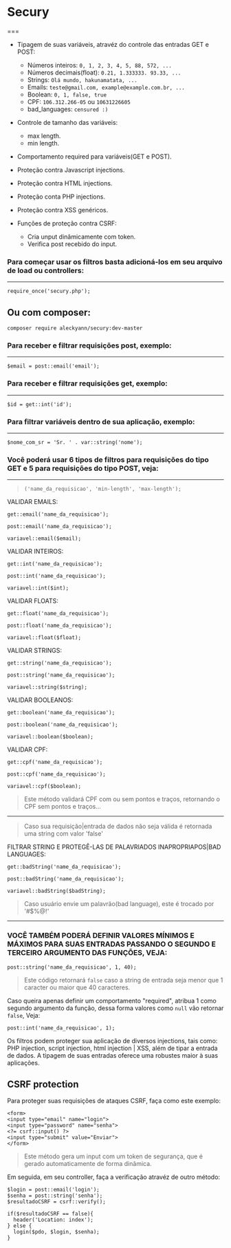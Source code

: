 # Secury
===

* Tipagem de suas variáveis, atravéz do controle das entradas GET e POST:
  * Números inteiros: `0, 1, 2, 3, 4, 5, 88, 572, ...`
  * Números decimais(float): `0.21, 1.333333. 93.33, ...`
  * Strings: `Olá mundo, hakunamatata, ...`
  * Emails: `teste@gmail.com, example@example.com.br, ...`
  * Boolean: `0, 1, false, true`
  * CPF: `106.312.266-05` ou `10631226605`
  * bad_languages: `censured :)`

* Controle de tamanho das variáveis:
  * max length.
  * min length.

* Comportamento required para variáveis(GET e POST).
* Proteção contra Javascript injections.
* Proteção contra HTML injections.
* Proteção conta PHP injections.
* Proteção contra XSS genéricos.
* Funções de proteção contra CSRF:
  * Cria unput dinâmicamente com token.
  * Verifica post recebido do input.

### Para começar usar os filtros basta adicioná-los em seu arquivo de load ou controllers:
---
```
require_once('secury.php');
```
## Ou com composer:
```
composer require aleckyann/secury:dev-master
```

### Para receber e filtrar requisições post, exemplo:
---
```
$email = post::email('email');
```

### Para receber e filtrar requisições get, exemplo:
---
```
$id = get::int('id');
```

### Para filtrar variáveis dentro de sua aplicação, exemplo:
---
```
$nome_com_sr = 'Sr. ' . var::string('nome');
```

### Você poderá usar 6 tipos de filtros para requisições do tipo GET e 5 para requisições do tipo POST, veja:
---

>`('name_da_requisicao', 'min-length', 'max-length');`

VALIDAR EMAILS:
```     
get::email('name_da_requisicao');

post::email('name_da_requisicao');

variavel::email($email);

```

VALIDAR INTEIROS:
```  
get::int('name_da_requisicao');

post::int('name_da_requisicao');

variavel::int($int);

```

VALIDAR FLOATS:
```     
get::float('name_da_requisicao');

post::float('name_da_requisicao');

variavel::float($float);

```

VALIDAR STRINGS:
```   
get::string('name_da_requisicao');

post::string('name_da_requisicao');

variavel::string($string);

```

VALIDAR BOOLEANOS:
```
get::boolean('name_da_requisicao');

post::boolean('name_da_requisicao');

variavel::boolean($boolean);

```

VALIDAR CPF:
```
get::cpf('name_da_requisicao');

post::cpf('name_da_requisicao');

variavel::cpf($boolean);

```
> Este método validará CPF com ou sem pontos e traços, retornando o CPF sem pontos e traços...


---


> Caso sua requisição|entrada de dados não seja válida é retornada uma string com valor 'false'

FILTRAR STRING E PROTEGÊ-LAS DE PALAVRIADOS INAPROPRIAPOS|BAD LANGUAGES:
```
get::badString('name_da_requisicao');

post::badString('name_da_requisicao');

variavel::badString($badString);
```
> Caso usuário envie um palavrão(bad language), este é trocado por '#$%@!'


---

### VOCÊ TAMBÉM PODERÁ DEFINIR VALORES MÍNIMOS E MÁXIMOS PARA SUAS ENTRADAS PASSANDO O SEGUNDO E TERCEIRO ARGUMENTO DAS FUNÇÕES, VEJA:
```
post::string('name_da_requisicao', 1, 40);
```
>Este código retornará `false` caso a string de entrada seja menor que 1 caracter ou maior que 40 caracteres.

Caso queira apenas definir um comportamento "required", atribua 1 como segundo argumento da função, dessa forma valores como `null` vão retornar `false`, Veja:
```
post::int('name_da_requisicao', 1);
```

Os filtros podem proteger sua aplicação de diversos injections, tais como: PHP injection, script injection, html injection |  XSS, além de tipar a entrada de dados.
A tipagem de suas entradas oferece uma robustes maior à suas aplicações.


CSRF protection
---

Para proteger suas requisições de ataques CSRF, faça como este exemplo:
```
<form>
<input type="email" name="login">
<input type="password" name="senha">
<?= csrf::input() ?>
<input type="submit" value="Enviar">
</form>
```
>Este método gera um input com um token de segurança, que é gerado automaticamente de forma dinâmica.

Em seguida, em seu controller, faça a verificação atravéz de outro método:
```
$login = post::email('login');
$senha = post::string('senha');
$resultadoCSRF = csrf::verify();

if($resultadoCSRF == false){
  header('Location: index');
} else {
  login($pdo, $login, $senha);
}
```

